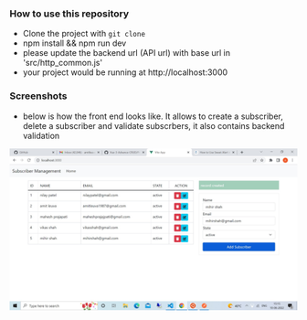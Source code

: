 ### How to use this repository

- Clone the project with `git clone`
- npm install && npm run dev
- please update the backend url (API url) with base url in 'src/http_common.js'
- your project would be running at http://localhost:3000

### Screenshots

- below is how the front end looks like. It allows to create a subscriber, delete a subscriber and validate subscrbers, it also contains backend validation
<img src="https://raw.githubusercontent.com/amitleuva1987/subscriber_management-front_end/master/frontend_screehsnot.jpg" /> 
